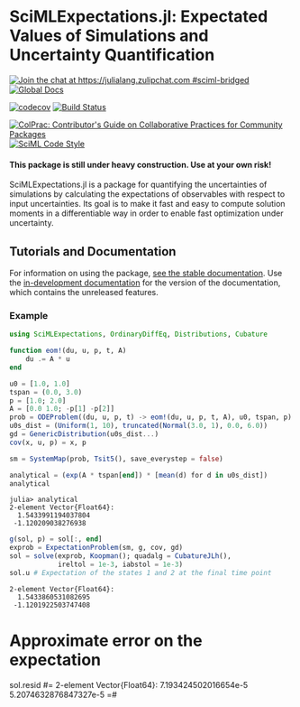 # SciMLExpectations.jl: Expectated Values of Simulations and Uncertainty Quantification

[![Join the chat at https://julialang.zulipchat.com #sciml-bridged](https://img.shields.io/static/v1?label=Zulip&message=chat&color=9558b2&labelColor=389826)](https://julialang.zulipchat.com/#narrow/stream/279055-sciml-bridged)
[![Global Docs](https://img.shields.io/badge/docs-SciML-blue.svg)](https://docs.sciml.ai/SciMLExpectations/stable/)

[![codecov](https://codecov.io/gh/SciML/SciMLExpectations.jl/branch/master/graph/badge.svg)](https://codecov.io/gh/SciML/SciMLExpectations.jl)
[![Build Status](https://github.com/SciML/SciMLExpectations.jl/workflows/CI/badge.svg)](https://github.com/SciML/SciMLExpectations.jl/actions?query=workflow%3ACI)

[![ColPrac: Contributor's Guide on Collaborative Practices for Community Packages](https://img.shields.io/badge/ColPrac-Contributor%27s%20Guide-blueviolet)](https://github.com/SciML/ColPrac)
[![SciML Code Style](https://img.shields.io/static/v1?label=code%20style&message=SciML&color=9558b2&labelColor=389826)](https://github.com/SciML/SciMLStyle)

#### This package is still under heavy construction. Use at your own risk!

SciMLExpectations.jl is a package for quantifying the uncertainties of simulations by
calculating the expectations of observables with respect to input uncertainties. Its goal
is to make it fast and easy to compute solution moments in a differentiable way in order
to enable fast optimization under uncertainty.

## Tutorials and Documentation

For information on using the package,
[see the stable documentation](https://docs.sciml.ai/SciMLExpectations/stable/). Use the
[in-development documentation](https://docs.sciml.ai/SciMLExpectations/dev/) for the version of
the documentation, which contains the unreleased features.

### Example

```julia
using SciMLExpectations, OrdinaryDiffEq, Distributions, Cubature

function eom!(du, u, p, t, A)
    du .= A * u
end

u0 = [1.0, 1.0]
tspan = (0.0, 3.0)
p = [1.0; 2.0]
A = [0.0 1.0; -p[1] -p[2]]
prob = ODEProblem((du, u, p, t) -> eom!(du, u, p, t, A), u0, tspan, p)
u0s_dist = (Uniform(1, 10), truncated(Normal(3.0, 1), 0.0, 6.0))
gd = GenericDistribution(u0s_dist...)
cov(x, u, p) = x, p

sm = SystemMap(prob, Tsit5(), save_everystep = false)

analytical = (exp(A * tspan[end]) * [mean(d) for d in u0s_dist])
analytical
```

```
julia> analytical
2-element Vector{Float64}:
  1.5433991194037804
 -1.120209038276938
```

```julia
g(sol, p) = sol[:, end]
exprob = ExpectationProblem(sm, g, cov, gd)
sol = solve(exprob, Koopman(); quadalg = CubatureJLh(),
            ireltol = 1e-3, iabstol = 1e-3)
sol.u # Expectation of the states 1 and 2 at the final time point
```

```
2-element Vector{Float64}:
  1.5433860531082695
 -1.1201922503747408
```

# Approximate error on the expectation

sol.resid
#=
2-element Vector{Float64}:
7.193424502016654e-5
5.2074632876847327e-5
=#

```
```
